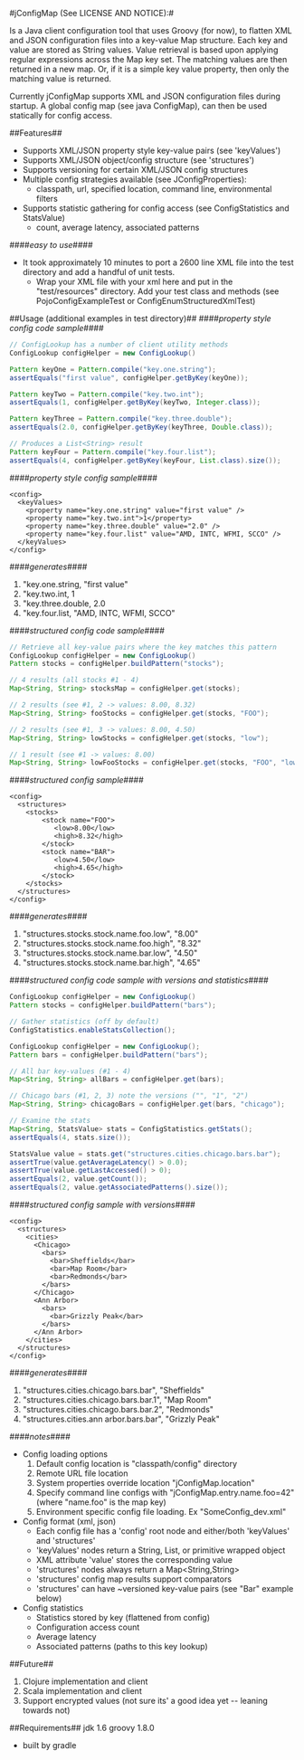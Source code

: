 #jConfigMap (See LICENSE AND NOTICE):#

Is a Java client configuration tool that uses Groovy (for now), to flatten
XML and JSON configuration files into a key-value Map structure. Each key
and value are stored as String values. Value retrieval is based upon applying regular
expressions across the Map key set. The matching values are then returned in a new map.
Or, if it is a simple key value property, then only the matching value is returned.

Currently jConfigMap supports XML and JSON configuration files during startup. A global config
map (see java ConfigMap), can then be used statically for config access.

##Features##
* Supports XML/JSON property style key-value pairs (see 'keyValues')
* Supports XML/JSON object/config structure (see 'structures')
* Supports versioning for certain XML/JSON config structures
* Multiple config strategies available (see JConfigProperties):
  * classpath, url, specified location, command line, environmental filters
* Supports statistic gathering for config access (see ConfigStatistics and StatsValue)
  * count, average latency, associated patterns

####*easy to use*####
* It took approximately 10 minutes to port a 2600 line XML file into the test directory
  and add a handful of unit tests.
  * Wrap your XML file with <config><structures> your xml here </structures></config> and put in the
    "test/resources" directory. Add your test class and methods (see PojoConfigExampleTest or
    ConfigEnumStructuredXmlTest)

##Usage (additional examples in test directory)##
####*property style config code sample*####
```java
// ConfigLookup has a number of client utility methods
ConfigLookup configHelper = new ConfigLookup()

Pattern keyOne = Pattern.compile("key.one.string");
assertEquals("first value", configHelper.getByKey(keyOne));

Pattern keyTwo = Pattern.compile("key.two.int");
assertEquals(1, configHelper.getByKey(keyTwo, Integer.class));

Pattern keyThree = Pattern.compile("key.three.double");
assertEquals(2.0, configHelper.getByKey(keyThree, Double.class));

// Produces a List<String> result
Pattern keyFour = Pattern.compile("key.four.list");
assertEquals(4, configHelper.getByKey(keyFour, List.class).size());
```
####*property style config sample*####
```
<config>
  <keyValues>
    <property name="key.one.string" value="first value" />
    <property name="key.two.int">1</property>
    <property name="key.three.double" value="2.0" />
    <property name="key.four.list" value="AMD, INTC, WFMI, SCCO" />
  </keyValues>
</config>
```
####*generates*####
  1. "key.one.string, "first value"
  2. "key.two.int, 1
  3. "key.three.double, 2.0
  4. "key.four.list, "AMD, INTC, WFMI, SCCO"

####*structured config code sample*####
```java
// Retrieve all key-value pairs where the key matches this pattern
ConfigLookup configHelper = new ConfigLookup()
Pattern stocks = configHelper.buildPattern("stocks");

// 4 results (all stocks #1 - 4)
Map<String, String> stocksMap = configHelper.get(stocks);

// 2 results (see #1, 2 -> values: 8.00, 8.32)
Map<String, String> fooStocks = configHelper.get(stocks, "FOO");

// 2 results (see #1, 3 -> values: 8.00, 4.50)
Map<String, String> lowStocks = configHelper.get(stocks, "low");

// 1 result (see #1 -> values: 8.00)
Map<String, String> lowFooStocks = configHelper.get(stocks, "FOO", "low");
```
####*structured config sample*####
```
<config>
  <structures>
    <stocks>
        <stock name="FOO">
           <low>8.00</low>
           <high>8.32</high>
        </stock>
        <stock name="BAR">
           <low>4.50</low>
           <high>4.65</high>
        </stock>
    </stocks>
  </structures>
</config>
```
####*generates*####
  1. "structures.stocks.stock.name.foo.low", "8.00"
  2. "structures.stocks.stock.name.foo.high", "8.32"
  3. "structures.stocks.stock.name.bar.low", "4.50"
  4. "structures.stocks.stock.name.bar.high", "4.65"

####*structured config code sample with versions and statistics*####
```java
ConfigLookup configHelper = new ConfigLookup()
Pattern stocks = configHelper.buildPattern("bars");

// Gather statistics (off by default)
ConfigStatistics.enableStatsCollection();

ConfigLookup configHelper = new ConfigLookup();
Pattern bars = configHelper.buildPattern("bars");

// All bar key-values (#1 - 4)
Map<String, String> allBars = configHelper.get(bars);

// Chicago bars (#1, 2, 3) note the versions ("", "1", "2")
Map<String, String> chicagoBars = configHelper.get(bars, "chicago");

// Examine the stats
Map<String, StatsValue> stats = ConfigStatistics.getStats();
assertEquals(4, stats.size());

StatsValue value = stats.get("structures.cities.chicago.bars.bar");
assertTrue(value.getAverageLatency() > 0.0);
assertTrue(value.getLastAccessed() > 0);
assertEquals(2, value.getCount());
assertEquals(2, value.getAssociatedPatterns().size());
```

####*structured config sample with versions*####
```
<config>
  <structures>
    <cities>
      <Chicago>
        <bars>
          <bar>Sheffields</bar>
          <bar>Map Room</bar>
          <bar>Redmonds</bar>
        </bars>
      </Chicago>
      <Ann Arbor>
        <bars>
          <bar>Grizzly Peak</bar>
        </bars>
      </Ann Arbor>
    </cities>
  </structures>
</config>
```
####*generates*####
  1. "structures.cities.chicago.bars.bar", "Sheffields"
  2. "structures.cities.chicago.bars.bar.1", "Map Room"
  3. "structures.cities.chicago.bars.bar.2", "Redmonds"
  4. "structures.cities.ann arbor.bars.bar", "Grizzly Peak"

####*notes*####
* Config loading options
  1. Default config location is "classpath/config" directory
  2. Remote URL file location
  3. System properties override location "jConfigMap.location"
  4. Specify command line configs with "jConfigMap.entry.name.foo=42" (where "name.foo" is the map key)
  5. Environment specific config file loading. Ex "SomeConfig_dev.xml"
* Config format (xml, json)
  * Each config file has a 'config' root node and either/both 'keyValues' and 'structures'
  * 'keyValues' nodes return a String, List, or primitive wrapped object
  * XML attribute 'value' stores the corresponding value
  * 'structures' nodes always return a Map<String,String>
  * 'structures' config map results support comparators
  * 'structures' can have ~versioned key-value pairs (see "Bar" example below)
* Config statistics
  * Statistics stored by key (flattened from config)
  * Configuration access count
  * Average latency
  * Associated patterns (paths to this key lookup)

##Future##
1. Clojure implementation and client
2. Scala implementation and client
3. Support encrypted values (not sure its' a good idea yet -- leaning towards not)

##Requirements##
jdk 1.6
groovy 1.8.0
* built by gradle
